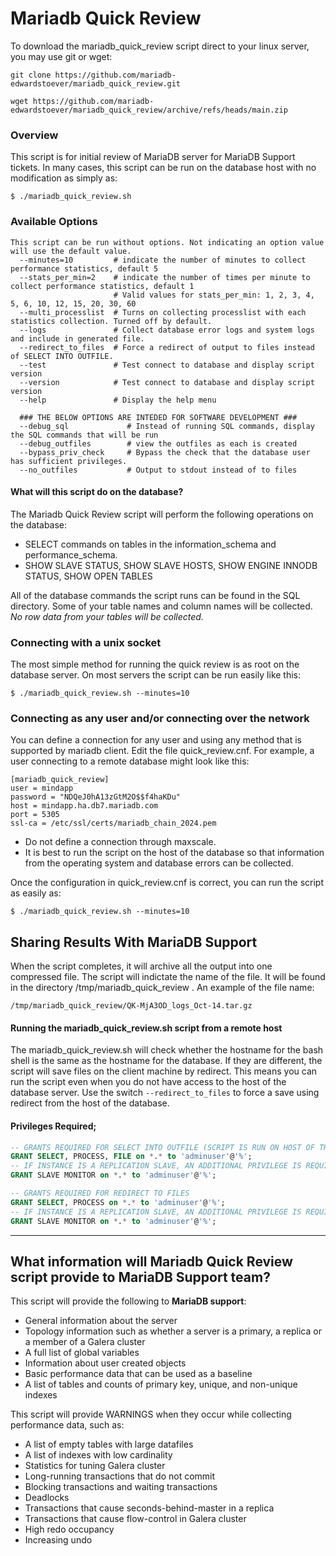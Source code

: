 # Mariadb Quick Review

To download the mariadb_quick_review script direct to your linux server, you may use git or wget:
```
git clone https://github.com/mariadb-edwardstoever/mariadb_quick_review.git
```
```
wget https://github.com/mariadb-edwardstoever/mariadb_quick_review/archive/refs/heads/main.zip
```

### Overview
This script is for initial review of MariaDB server for MariaDB Support tickets. In many cases, this script can be run on the database host with no modification as simply as:
```
$ ./mariadb_quick_review.sh
```

### Available Options
```
This script can be run without options. Not indicating an option value will use the default value.
  --minutes=10         # indicate the number of minutes to collect performance statistics, default 5
  --stats_per_min=2    # indicate the number of times per minute to collect performance statistics, default 1
                       # Valid values for stats_per_min: 1, 2, 3, 4, 5, 6, 10, 12, 15, 20, 30, 60
  --multi_processlist  # Turns on collecting processlist with each statistics collection. Turned off by default.
  --logs               # Collect database error logs and system logs and include in generated file.
  --redirect_to_files  # Force a redirect of output to files instead of SELECT INTO OUTFILE.
  --test               # Test connect to database and display script version
  --version            # Test connect to database and display script version
  --help               # Display the help menu

  ### THE BELOW OPTIONS ARE INTEDED FOR SOFTWARE DEVELOPMENT ###
  --debug_sql             # Instead of running SQL commands, display the SQL commands that will be run
  --debug_outfiles        # view the outfiles as each is created
  --bypass_priv_check     # Bypass the check that the database user has sufficient privileges.
  --no_outfiles           # Output to stdout instead of to files

```
#### What will this script do on the database?
The Mariadb Quick Review script will perform the following operations on the database:
* SELECT commands on tables in the information_schema and performance_schema. 
* SHOW SLAVE STATUS, SHOW SLAVE HOSTS, SHOW ENGINE INNODB STATUS, SHOW OPEN TABLES

All of the database commands the script runs can be found in the SQL directory. Some of your table names and column names will be collected. _No row data from your tables will be collected._

### Connecting with a unix socket
The most simple method for running the quick review is as root on the database server. On most servers the script can be run easily like this:
```
$ ./mariadb_quick_review.sh --minutes=10
```
### Connecting as any user and/or connecting over the network
You can define  a connection for any user and using any method that is supported by mariadb client. Edit the file quick_review.cnf. For example, a user connecting to a remote database might look like this:
```
[mariadb_quick_review]
user = mindapp
password = "NDQeJ0hA13zGtM2O$$f4haKDu"
host = mindapp.ha.db7.mariadb.com
port = 5305
ssl-ca = /etc/ssl/certs/mariadb_chain_2024.pem
```
* Do not define a connection through maxscale.
* It is best to run the script on the host of the database so that information from the operating system and database errors can be collected.

Once the configuration in quick_review.cnf is correct, you can run the script as easily as:
```
$ ./mariadb_quick_review.sh --minutes=10
```
## Sharing Results With MariaDB Support
When the script completes, it will archive all the output into one compressed file. The script will indictate the name of the file. It will be found in the directory /tmp/mariadb_quick_review . An example of the file name:
```
/tmp/mariadb_quick_review/QK-MjA3OD_logs_Oct-14.tar.gz
```

#### Running the mariadb_quick_review.sh script from a remote host
The mariadb_quick_review.sh will check whether the hostname for the bash shell is the same as the hostname for the database. If they are different, the script will save files on the client machine by redirect. This means you can run the script even when you do not have access to the host of the database server. Use the switch `--redirect_to_files` to force a save using redirect from the host of the database.

#### Privileges Required;
```SQL
-- GRANTS REQUIRED FOR SELECT INTO OUTFILE (SCRIPT IS RUN ON HOST OF THE DATABASE).
GRANT SELECT, PROCESS, FILE on *.* to 'adminuser'@'%';
-- IF INSTANCE IS A REPLICATION SLAVE, AN ADDITIONAL PRIVILEGE IS REQUIRED:
GRANT SLAVE MONITOR on *.* to 'adminuser'@'%';
```

```SQL
-- GRANTS REQUIRED FOR REDIRECT TO FILES
GRANT SELECT, PROCESS on *.* to 'adminuser'@'%';
-- IF INSTANCE IS A REPLICATION SLAVE, AN ADDITIONAL PRIVILEGE IS REQUIRED:
GRANT SLAVE MONITOR on *.* to 'adminuser'@'%';
```

***
## What information will Mariadb Quick Review script provide to MariaDB Support team?
This script will provide the following to **MariaDB support**:
- General information about the server
- Topology information such as whether a server is a primary, a replica or a member of a Galera cluster
- A full list of global variables
- Information about user created objects
- Basic performance data that can be used as a baseline
- A list of tables and counts of primary key, unique, and non-unique indexes

This script will provide WARNINGS when they occur while collecting performance data, such as:
- A list of empty tables with large datafiles
- A list of indexes with low cardinality
- Statistics for tuning Galera cluster
- Long-running transactions that do not commit
- Blocking transactions and waiting transactions
- Deadlocks
- Transactions that cause seconds-behind-master in a replica
- Transactions that cause flow-control in Galera cluster
- High redo occupancy
- Increasing undo

